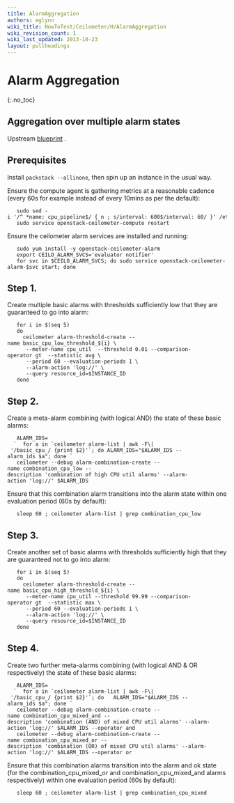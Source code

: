 ```yaml
---
title: AlarmAggregation
authors: eglynn
wiki_title: HowToTest/Ceilometer/H/AlarmAggregation
wiki_revision_count: 1
wiki_last_updated: 2013-10-23
layout: pullheadings
---
```


# Alarm Aggregation

{:.no_toc}

## Aggregation over multiple alarm states

Upstream [blueprint](https://blueprints.launchpad.net/ceilometer/+spec/alarming-logical-combination) .

## Prerequisites

Install `packstack --allinone`, then spin up an instance in the usual way.

Ensure the compute agent is gathering metrics at a reasonable cadence (every 60s for example instead of every 10mins as per the default):

       sudo sed -i '/^ *name: cpu_pipeline$/ { n ; s/interval: 600$/interval: 60/ }' /etc/ceilometer/pipeline.yaml
       sudo service openstack-ceilometer-compute restart

Ensure the ceilometer alarm services are installed and running:

       sudo yum install -y openstack-ceilometer-alarm
       export CEILO_ALARM_SVCS='evaluator notifier'
       for svc in $CEILO_ALARM_SVCS; do sudo service openstack-ceilometer-alarm-$svc start; done

## Step 1.

Create multiple basic alarms with thresholds sufficiently low that they are guaranteed to go into alarm:

       for i in $(seq 5)
       do
         ceilometer alarm-threshold-create --name basic_cpu_low_threshold_${i} \
          --meter-name cpu_util  --threshold 0.01 --comparison-operator gt  --statistic avg \
          --period 60 --evaluation-periods 1 \
          --alarm-action 'log://' \
          --query resource_id=$INSTANCE_ID
       done

## Step 2.

Create a meta-alarm combining (with logical AND) the state of these basic alarms:

       ALARM_IDS=
      `  for a in `ceilometer alarm-list | awk -F\| '/basic_cpu_/ {print $2}'`; do ALARM_IDS="$ALARM_IDS --alarm_ids $a"; done `
       ceilometer --debug alarm-combination-create --name combination_cpu_low --description 'combination of high CPU util alarms' --alarm-action 'log://' $ALARM_IDS

Ensure that this combination alarm transitions into the alarm state within one evaluation period (60s by default):

       sleep 60 ; ceilometer alarm-list | grep combination_cpu_low

## Step 3.

Create another set of basic alarms with thresholds sufficiently high that they are guaranteed not to go into alarm:

       for i in $(seq 5)
       do
         ceilometer alarm-threshold-create --name basic_cpu_high_threshold_${i} \
          --meter-name cpu_util --threshold 99.99 --comparison-operator gt  --statistic max \
          --period 60 --evaluation-periods 1 \
          --alarm-action 'log://' \
          --query resource_id=$INSTANCE_ID
       done

## Step 4.

Create two further meta-alarms combining (with logical AND & OR respectively) the state of these basic alarms:

       ALARM_IDS=
      `  for a in `ceilometer alarm-list | awk -F\| '/basic_cpu_/ {print $2}'`; do   ALARM_IDS="$ALARM_IDS --alarm_ids $a"; done `
       ceilometer --debug alarm-combination-create --name combination_cpu_mixed_and --description 'combination (AND) of mixed CPU util alarms' --alarm-action 'log://' $ALARM_IDS --operator and
       ceilometer --debug alarm-combination-create --name combination_cpu_mixed_or --description 'combination (OR) of mixed CPU util alarms' --alarm-action 'log://' $ALARM_IDS --operator or

Ensure that this combination alarms transition into the alarm and ok state (for the combination_cpu_mixed_or and combination_cpu_mixed_and alarms respectively) within one evaluation period (60s by default):

       sleep 60 ; ceilometer alarm-list | grep combination_cpu_mixed

